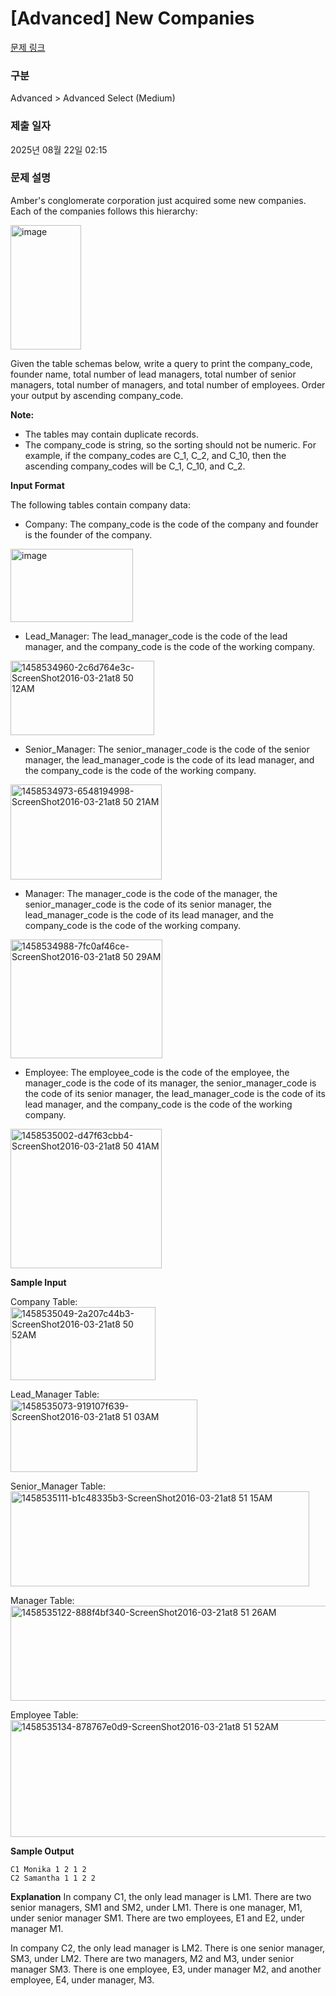# [Advanced] New Companies

[문제 링크](https://www.hackerrank.com/challenges/the-company/problem?isFullScreen=true) 

### 구분

Advanced > Advanced Select (Medium)

### 제출 일자

2025년 08월 22일 02:15

### 문제 설명

Amber's conglomerate corporation just acquired some new companies. Each of the companies follows this hierarchy:

<img width="113" height="199" alt="image" src="https://github.com/user-attachments/assets/69b03a8d-c4dd-4724-93da-5d6fce4b1902" />

Given the table schemas below, write a query to print the company_code, founder name, total number of lead managers, total number of senior managers, total number of managers, and total number of employees. Order your output by ascending company_code.

**Note:**

- The tables may contain duplicate records.
- The company_code is string, so the sorting should not be numeric. For example, if the company_codes are C_1, C_2, and C_10, then the ascending company_codes will be C_1, C_10, and C_2.

**Input Format**

The following tables contain company data:

- Company: The company_code is the code of the company and founder is the founder of the company.
<img width="196" height="117" alt="image" src="https://github.com/user-attachments/assets/4143a826-d225-4a78-8270-2e1d8f4d1497" />

- Lead_Manager: The lead_manager_code is the code of the lead manager, and the company_code is the code of the working company.
<img width="230" height="119" alt="1458534960-2c6d764e3c-ScreenShot2016-03-21at8 50 12AM" src="https://github.com/user-attachments/assets/c4d79951-f3ed-41b5-b5b8-3754448b1793" />

- Senior_Manager: The senior_manager_code is the code of the senior manager, the lead_manager_code is the code of its lead manager, and the company_code is the code of the working company.
<img width="242" height="152" alt="1458534973-6548194998-ScreenShot2016-03-21at8 50 21AM" src="https://github.com/user-attachments/assets/2a471fd1-124e-48e1-9875-9bdfafea0bf2" />

- Manager: The manager_code is the code of the manager, the senior_manager_code is the code of its senior manager, the lead_manager_code is the code of its lead manager, and the company_code is the code of the working company.
<img width="243" height="190" alt="1458534988-7fc0af46ce-ScreenShot2016-03-21at8 50 29AM" src="https://github.com/user-attachments/assets/e91d4441-24d9-4535-a184-680b3589b37a" />

- Employee: The employee_code is the code of the employee, the manager_code is the code of its manager, the senior_manager_code is the code of its senior manager, the lead_manager_code is the code of its lead manager, and the company_code is the code of the working company.
<img width="242" height="223" alt="1458535002-d47f63cbb4-ScreenShot2016-03-21at8 50 41AM" src="https://github.com/user-attachments/assets/a0baf068-e4d4-4ace-b826-845a436648a1" />

**Sample Input**

Company Table: <br>
<img width="232" height="117" alt="1458535049-2a207c44b3-ScreenShot2016-03-21at8 50 52AM" src="https://github.com/user-attachments/assets/7cabe372-86d7-464f-9ae6-59955a356a74" />

Lead_Manager Table: <br>
<img width="299" height="116" alt="1458535073-919107f639-ScreenShot2016-03-21at8 51 03AM" src="https://github.com/user-attachments/assets/63926b3b-3a83-4464-a768-86120fa7d5c2" />

Senior_Manager Table: <br>
<img width="478" height="152" alt="1458535111-b1c48335b3-ScreenShot2016-03-21at8 51 15AM" src="https://github.com/user-attachments/assets/b6990281-edc8-4cdc-ac8d-b39df5090266" />

Manager Table: <br>
<img width="604" height="152" alt="1458535122-888f4bf340-ScreenShot2016-03-21at8 51 26AM" src="https://github.com/user-attachments/assets/f1d956bd-30ce-4e3a-910d-541f8d77f995" />

Employee Table: <br>
<img width="738" height="187" alt="1458535134-878767e0d9-ScreenShot2016-03-21at8 51 52AM" src="https://github.com/user-attachments/assets/d9e1c480-e4d3-4c8b-adca-3ca97ec6d391" />


**Sample Output**
```
C1 Monika 1 2 1 2
C2 Samantha 1 1 2 2
```

**Explanation**
In company C1, the only lead manager is LM1. There are two senior managers, SM1 and SM2, under LM1. There is one manager, M1, under senior manager SM1. There are two employees, E1 and E2, under manager M1.

In company C2, the only lead manager is LM2. There is one senior manager, SM3, under LM2. There are two managers, M2 and M3, under senior manager SM3. There is one employee, E3, under manager M2, and another employee, E4, under manager, M3.
